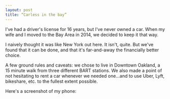 ```yaml
---
layout: post
title: “Carless in the bay”
---
```


I've had a driver's license for 16 years, but I've never owned a car. When my
wife and I moved to the Bay Area in 2014, we decided to keep it that way. 

I naively thought it was like New York out here. It isn't, quite. But we've found that it can be done, and that it's far-and-away the financially better choice.

A few ground rules and caveats: we chose to live in Downtown Oakland, a 15 minute walk from three different BART stations. We also made a point of not hesitating to rent a car whenever we needed one...and to use Uber, Lyft, bikeshare, etc. to the fullest extent possible. 

Here's a screenshot of my phone: 


